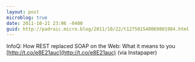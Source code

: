 ```yaml
---
layout: post
microblog: true
date: 2011-10-21 23:06 -0400
guid: http://padraic.micro.blog/2011/10/22/t127581540069801984.html
---
```

InfoQ: How REST replaced SOAP on the Web: What it means to you [http://t.co/e8E21auc](http://t.co/e8E21auc) (via Instapaper)
